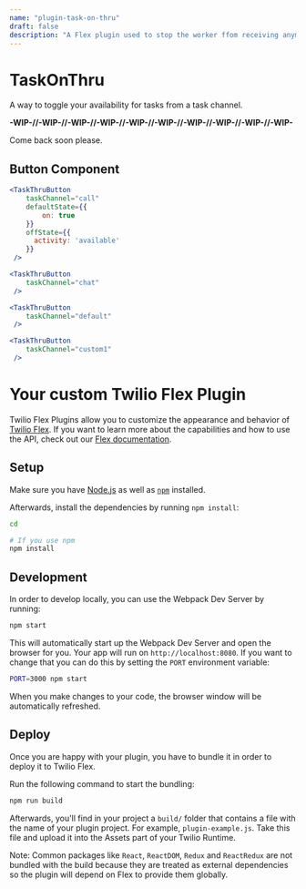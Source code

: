 ```yaml
---
name: "plugin-task-on-thru"
draft: false
description: "A Flex plugin used to stop the worker ffom receiving anymore reservations from a partiqular task. "
---
```


# TaskOnThru
A way to toggle your availability for tasks from a task channel.

    
**-WIP-//-WIP-//-WIP-//-WIP-//-WIP-//-WIP-//-WIP-//-WIP-//-WIP-//-WIP-**

Come back soon please. 

## Button Component

```jsx
<TaskThruButton 
    taskChannel="call"
    defaultState={{
        on: true
    }}
    offState={{
      activity: 'available'
    }}
 />

<TaskThruButton 
    taskChannel="chat"
 />

<TaskThruButton 
    taskChannel="default"
 />

<TaskThruButton 
    taskChannel="custom1"
 />


```


# Your custom Twilio Flex Plugin

Twilio Flex Plugins allow you to customize the appearance and behavior of [Twilio Flex](https://www.twilio.com/flex). If you want to learn more about the capabilities and how to use the API, check out our [Flex documentation](https://www.twilio.com/docs/flex).

## Setup

Make sure you have [Node.js](https://nodejs.org) as well as [`npm`](https://npmjs.com) installed.

Afterwards, install the dependencies by running `npm install`:

```bash
cd 

# If you use npm
npm install
```

## Development

In order to develop locally, you can use the Webpack Dev Server by running:

```bash
npm start
```

This will automatically start up the Webpack Dev Server and open the browser for you. Your app will run on `http://localhost:8080`. If you want to change that you can do this by setting the `PORT` environment variable:

```bash
PORT=3000 npm start
```

When you make changes to your code, the browser window will be automatically refreshed.

## Deploy

Once you are happy with your plugin, you have to bundle it in order to deploy it to Twilio Flex.

Run the following command to start the bundling:

```bash
npm run build
```

Afterwards, you'll find in your project a `build/` folder that contains a file with the name of your plugin project. For example, `plugin-example.js`. Take this file and upload it into the Assets part of your Twilio Runtime.

Note: Common packages like `React`, `ReactDOM`, `Redux` and `ReactRedux` are not bundled with the build because they are treated as external dependencies so the plugin will depend on Flex to provide them globally.
